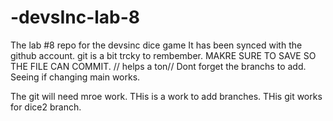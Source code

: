 # -devsInc-lab-8
The lab #8 repo for the devsinc dice game 
It has been synced with the github account.
git is a bit trcky to rembember.
MAKRE SURE TO SAVE SO THE FILE CAN COMMIT.
// helps a ton// Dont forget the branchs to add. Seeing if changing main works.

The git will need mroe work. THis is a work to add branches.
THis git works for dice2 branch.
